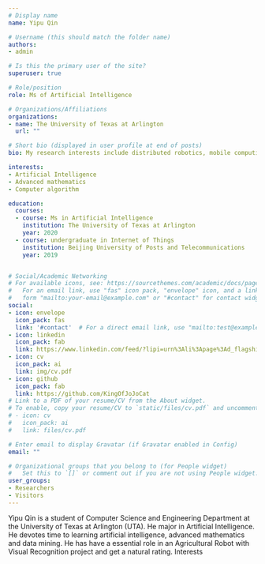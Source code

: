 ```yaml
---
# Display name
name: Yipu Qin

# Username (this should match the folder name)
authors:
- admin

# Is this the primary user of the site?
superuser: true

# Role/position
role: Ms of Artificial Intelligence

# Organizations/Affiliations
organizations:
- name: The University of Texas at Arlington
  url: ""

# Short bio (displayed in user profile at end of posts)
bio: My research interests include distributed robotics, mobile computing and programmable matter.

interests:
- Artificial Intelligence
- Advanced mathematics
- Computer algorithm

education:
  courses:
  - course: Ms in Artificial Intelligence
    institution: The University of Texas at Arlington
    year: 2020
  - course: undergraduate in Internet of Things
    institution: Beijing University of Posts and Telecommunications
    year: 2019


# Social/Academic Networking
# For available icons, see: https://sourcethemes.com/academic/docs/page-builder/#icons
#   For an email link, use "fas" icon pack, "envelope" icon, and a link in the
#   form "mailto:your-email@example.com" or "#contact" for contact widget.
social:
- icon: envelope
  icon_pack: fas
  link: '#contact'  # For a direct email link, use "mailto:test@example.org".
- icon: linkedin
  icon_pack: fab
  link: https://www.linkedin.com/feed/?lipi=urn%3Ali%3Apage%3Ad_flagship3_feed%3BtrttRQCbQeu6q30A%2FVztXQ%3D%3Dtwitter.com/GeorgeCushen
- icon: cv
  icon_pack: ai
  link: img/cv.pdf
- icon: github
  icon_pack: fab
  link: https://github.com/KingOfJoJoCat
# Link to a PDF of your resume/CV from the About widget.
# To enable, copy your resume/CV to `static/files/cv.pdf` and uncomment the lines below.
# - icon: cv
#   icon_pack: ai
#   link: files/cv.pdf

# Enter email to display Gravatar (if Gravatar enabled in Config)
email: ""

# Organizational groups that you belong to (for People widget)
#   Set this to `[]` or comment out if you are not using People widget.
user_groups:
- Researchers
- Visitors
---
```


Yipu Qin is a student of Computer Science and Engineering Department at the University of Texas at Arlington (UTA). He major in Artificial Intelligence. He devotes time to learning artificial intelligence, advanced mathematics and data mining. He has have a essential role in an Agricultural Robot with Visual Recognition project and get a natural rating.
Interests

